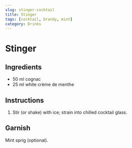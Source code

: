 ```yaml
---
slug: stinger-cocktail
title: Stinger
tags: [cocktail, brandy, mint]
category: Drinks
---
```


# Stinger

## Ingredients

- 50 ml cognac
- 25 ml white crème de menthe

## Instructions

1. Stir (or shake) with ice; strain into chilled cocktail glass.

## Garnish

Mint sprig (optional).
